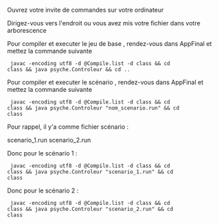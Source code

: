 Ouvrez votre invite de commandes sur votre ordinateur

Dirigez-vous vers l'endroit ou vous avez mis votre fichier dans votre arborescence 

Pour compiler et executer le jeu de base , rendez-vous dans AppFinal et mettez la commande suivante

<code> javac -encoding utf8 -d @Compile.list -d class && cd class && java psyche.Controleur && cd ..  </code> 

Pour compiler et executer le scénario , rendez-vous dans AppFinal et mettez la commande suivante 

<code> javac -encoding utf8 -d @Compile.list -d class && cd class && java psyche.Controleur "nom_scenario.run"  && cd class </code>

Pour rappel, il y'a comme fichier scénario :

scenario_1.run
scenario_2.run

Donc pour le scénario 1 :

<code> javac -encoding utf8 -d @Compile.list -d class && cd class && java psyche.Controleur "scenario_1.run"  && cd class </code>

Donc pour le scénario 2 :

<code> javac -encoding utf8 -d @Compile.list -d class && cd class && java psyche.Controleur "scenario_2.run"  && cd class </code>
